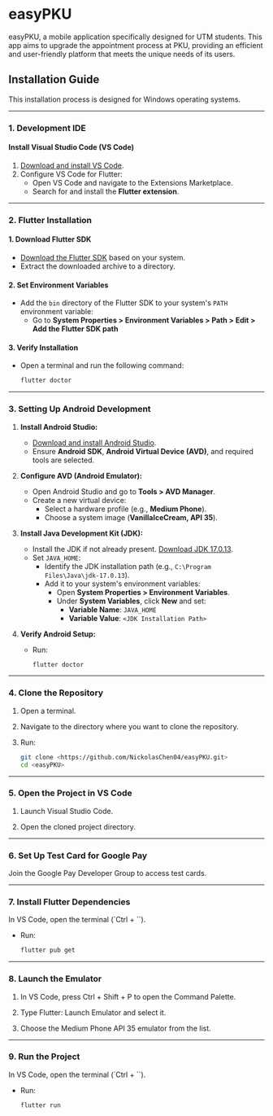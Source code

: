 # easyPKU

easyPKU, a mobile application specifically designed for UTM students. This app aims to upgrade the appointment process at PKU, providing an efficient and user-friendly platform that meets the unique needs of its users.

## Installation Guide

This installation process is designed for Windows operating systems.

---

### 1. Development IDE

#### Install Visual Studio Code (VS Code)
1. [Download and install VS Code](https://code.visualstudio.com/).
2. Configure VS Code for Flutter:
   - Open VS Code and navigate to the Extensions Marketplace.
   - Search for and install the **Flutter extension**.

---

### 2. Flutter Installation

#### 1. Download Flutter SDK
- [Download the Flutter SDK](https://docs.flutter.dev/get-started/install) based on your system.
- Extract the downloaded archive to a directory.

#### 2. Set Environment Variables
- Add the `bin` directory of the Flutter SDK to your system's `PATH` environment variable:
  - Go to **System Properties > Environment Variables > Path > Edit > Add the Flutter SDK path** 

#### 3. Verify Installation
- Open a terminal and run the following command:
  ```bash
  flutter doctor

---

### 3. Setting Up Android Development

1. **Install Android Studio:**
   - [Download and install Android Studio](https://developer.android.com/studio).
   - Ensure **Android SDK**, **Android Virtual Device (AVD)**, and required tools are selected.
     
2. **Configure AVD (Android Emulator):**
   - Open Android Studio and go to **Tools > AVD Manager**.
   - Create a new virtual device:
     - Select a hardware profile (e.g., **Medium Phone**).
     - Choose a system image (**VanillaIceCream, API 35**).
       
3. **Install Java Development Kit (JDK):**
   - Install the JDK if not already present. [Download JDK 17.0.13](https://www.oracle.com/java/technologies/javase-jdk17-downloads.html).
   - Set `JAVA_HOME`:
     - Identify the JDK installation path (e.g., `C:\Program Files\Java\jdk-17.0.13`).
     - Add it to your system's environment variables:
       - Open **System Properties > Environment Variables**.
       - Under **System Variables**, click **New** and set:
         - **Variable Name**: `JAVA_HOME`
         - **Variable Value**: `<JDK Installation Path>`
           
4. **Verify Android Setup:**
   - Run:
     ```bash
     flutter doctor
     ```

---

### 4. Clone the Repository
1. Open a terminal.
   
2. Navigate to the directory where you want to clone the repository.
   
3. Run:
   ```bash
   git clone <https://github.com/NickolasChen04/easyPKU.git>
   cd <easyPKU>

---

### 5. Open the Project in VS Code
1. Launch Visual Studio Code.
   
2. Open the cloned project directory.

---
   
### 6. Set Up Test Card for Google Pay

Join the Google Pay Developer Group to access test cards.

---

### 7. Install Flutter Dependencies
In VS Code, open the terminal (`Ctrl + ``).
- Run:
     ```bash
     flutter pub get
     ```

---

### 8. Launch the Emulator

1. In VS Code, press Ctrl + Shift + P to open the Command Palette.

2. Type Flutter: Launch Emulator and select it.

3. Choose the Medium Phone API 35 emulator from the list.

---

### 9. Run the Project
In VS Code, open the terminal (`Ctrl + ``).
   - Run:
     ```bash
     flutter run
     ```
